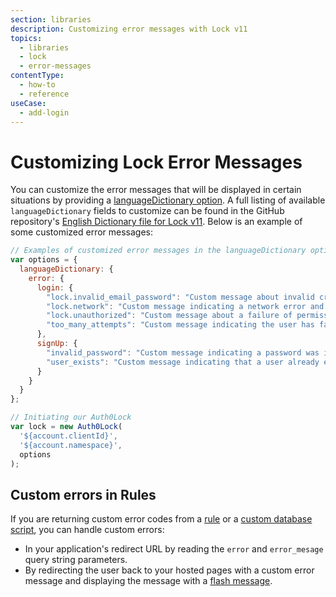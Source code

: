 ```yaml
---
section: libraries
description: Customizing error messages with Lock v11
topics:
  - libraries
  - lock
  - error-messages
contentType:
  - how-to
  - reference
useCase:
  - add-login
---
```

# Customizing Lock Error Messages

You can customize the error messages that will be displayed in certain situations by providing a [languageDictionary option](/libraries/lock/v11/configuration#languagedictionary-object-). A full listing of available `languageDictionary` fields to customize can be found in the GitHub repository's [English Dictionary file for Lock v11](https://github.com/auth0/lock/blob/master/src/i18n/en.js). Below is an example of some customized error messages:

```js
// Examples of customized error messages in the languageDictionary option
var options = {
  languageDictionary: {
    error: {
      login: {
        "lock.invalid_email_password": "Custom message about invalid credentials",
        "lock.network": "Custom message indicating a network error and suggesting the user check connection",
        "lock.unauthorized": "Custom message about a failure of permissions",
        "too_many_attempts": "Custom message indicating the user has failed to login too many times."
      },
      signUp: {
        "invalid_password": "Custom message indicating a password was invalid",
        "user_exists": "Custom message indicating that a user already exists"
      }
    }
  }
};

// Initiating our Auth0Lock
var lock = new Auth0Lock(
  '${account.clientId}',
  '${account.namespace}',
  options
);
```

## Custom errors in Rules

If you are returning custom error codes from a [rule](/rules) or a [custom database script](/connections/database/custom-db#error-handling), you can handle custom errors:

* In your application's redirect URL by reading the `error` and `error_mesage` query string parameters.
* By redirecting the user back to your hosted pages with a custom error message and displaying the message with a [flash message](/libraries/lock/v11/api#flashmessage).
